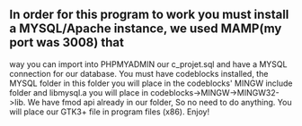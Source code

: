 ## In order for this program to work you must install a MYSQL/Apache instance, we used MAMP(my port was 3008) that 
way you can import into PHPMYADMIN our c_projet.sql and have a MYSQL connection for our database. You must have 
codeblocks installed,  the MYSQL folder in this folder you will 
place in the codeblocks' MINGW include folder and libmysql.a you will place in 
codeblocks->MINGW->MINGW32->lib. We have fmod api already in our folder, So no need to do anything.
You will place our GTK3+ file in program files (x86). Enjoy!